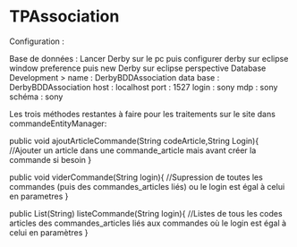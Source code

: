 TPAssociation
=============

Configuration :

Base de données :
Lancer Derby sur le pc
puis configurer derby sur eclipse window preference
puis new Derby sur eclipse perspective Database Development >
  name : DerbyBDDAssociation
  data base : DerbyBDDAssociation
  host : localhost
  port : 1527
  login : sony
  mdp : sony
  schéma : sony

Les trois méthodes restantes à faire pour les traitements sur le site dans commandeEntityManager:

public void ajoutArticleCommande(String codeArticle,String Login){
    //Ajouter un article dans une commande_article mais avant créer la commande si besoin
}

public void viderCommande(String login){
    //Supression de toutes les commandes (puis des commandes_articles liés) ou le login est égal à celui en parametres
}

public List(String) listeCommande(String login){
    //Listes de tous les codes articles des commandes_articles liés aux commandes où le login est égal à celui en paramètres
}
